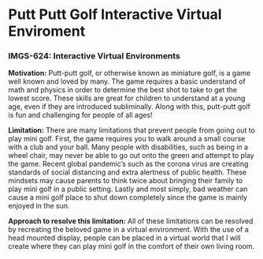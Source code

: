 # Putt Putt Golf Interactive Virtual Enviroment
### IMGS-624: Interactive Virtual Environments

**Motivation:** Putt-putt golf, or otherwise known as miniature golf, is a game well known and loved by
many. The game requires a basic understand of math and physics in order to determine the best shot to
take to get the lowest score. These skills are great for children to understand at a young age, even if
they are introduced subliminally. Along with this, putt-putt golf is fun and challenging for people of all
ages!

**Limitation:** There are many limitations that prevent people from going out to play mini golf. First, the
game requires you to walk around a small course with a club and your ball. Many people with
disabilities, such as being in a wheel chair, may never be able to go out onto the green and attempt to
play the game. Recent global pandemic’s such as the corona virus are creating standards of social
distancing and extra alertness of public health. These mindsets may cause parents to think twice about
bringing their family to play mini golf in a public setting. Lastly and most simply, bad weather can cause
a mini golf place to shut down completely since the game is mainly enjoyed in the sun.

**Approach to resolve this limitation:** All of these limitations can be resolved by recreating the beloved
game in a virtual environment. With the use of a head mounted display, people can be placed in a
virtual world that I will create where they can play mini golf in the comfort of their own living room. 
